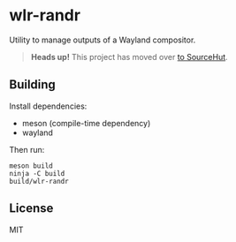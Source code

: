 # wlr-randr

Utility to manage outputs of a Wayland compositor.

> **Heads up!** This project has moved over [to SourceHut](https://sr.ht/~emersion/wlr-randr/).

## Building

Install dependencies:

* meson (compile-time dependency)
* wayland

Then run:

    meson build
    ninja -C build
    build/wlr-randr

## License

MIT
